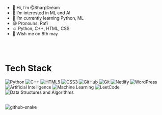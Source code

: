 - 👋 Hi, I’m @SharpDream
- 👀 I’m interested in ML and AI
- 🌱 I’m currently learning Python, ML
- 😄 Pronouns: Rafi
- ☺️ Python, C++, HTML, CSS
- 🎂 Wish me on 8th may

</br></br>

# Tech Stack

![Python](https://img.shields.io/badge/python-3670A0?style=for-the-badge&logo=python&logoColor=ffdd54)
![C++](https://img.shields.io/badge/-C++-blue?logo=cplusplus)
![HTML5](https://img.shields.io/badge/html5-E34F26?style=for-the-badge&logo=html5&logoColor=white)
![CSS3](https://img.shields.io/badge/css3-1572B6?style=for-the-badge&logo=css3&logoColor=white)
![GitHub](https://img.shields.io/badge/github-181717?style=for-the-badge&logo=github&logoColor=white)
![Git](https://img.shields.io/badge/git-F05032?style=for-the-badge&logo=git&logoColor=white)
![Netlify](https://img.shields.io/badge/netlify-00C7B7?style=for-the-badge&logo=netlify&logoColor=white)
![WordPress](https://img.shields.io/badge/wordpress-21759B?style=for-the-badge&logo=wordpress&logoColor=white)
![Artificial Intelligence](https://img.shields.io/badge/ai-0D86D7?style=for-the-badge&logo=openai&logoColor=white)
![Machine Learning](https://img.shields.io/badge/ml-FFC300?style=for-the-badge&logo=tensorflow&logoColor=white)
![LeetCode](https://img.shields.io/badge/leetcode-FFA116?style=for-the-badge&logo=leetcode&logoColor=black)
![Data Structures and Algorithms](https://img.shields.io/badge/dsa-6A5ACD?style=for-the-badge&logo=data&logoColor=white)

</br>

<picture>
  <source media="(prefers-color-scheme: dark)" srcset="https://raw.githubusercontent.com/tobiasmeyhoefer/tobiasmeyhoefer/output/github-snake-dark.svg" />
  <source media="(prefers-color-scheme: light)" srcset="https://raw.githubusercontent.com/tobiasmeyhoefer/tobiasmeyhoefer/output/github-snake.svg" />
  <img alt="github-snake" src="https://raw.githubusercontent.com/tobiasmeyhoefer/tobiasmeyhoefer/output/github-snake.svg" />
</picture>



